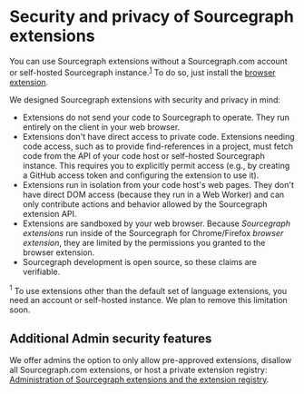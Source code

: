 # Security and privacy of Sourcegraph extensions

You can use Sourcegraph extensions without a Sourcegraph.com account or self-hosted Sourcegraph instance.<sup><a href="#note-1">1</a></sup> To do so, just install the [browser extension](../integration/browser_extension.md).

We designed Sourcegraph extensions with security and privacy in mind:

- Extensions do not send your code to Sourcegraph to operate. They run entirely on the client in your web browser.
- Extensions don't have direct access to private code. Extensions needing code access, such as to provide find-references in a project, must fetch code from the API of your code host or self-hosted Sourcegraph instance. This requires you to explicitly permit access (e.g., by creating a GitHub access token and configuring the extension to use it).
- Extensions run in isolation from your code host's web pages. They don't have direct DOM access (because they run in a Web Worker) and can only contribute actions and behavior allowed by the Sourcegraph extension API.
- Extensions are sandboxed by your web browser. Because *Sourcegraph extensions* run inside of the Sourcegraph for Chrome/Firefox *browser extension*, they are limited by the permissions you granted to the browser extension.
- Sourcegraph development is open source, so these claims are verifiable.

<a name="note-1"><sup>1</sup></a> To use extensions other than the default set of language extensions, you need an account or self-hosted instance. We plan to remove this limitation soon.

## Additional Admin security features

We offer admins the option to only allow pre-approved extensions, disallow all Sourcegraph.com extensions, or host a private extension registry: [Administration of Sourcegraph extensions and the extension registry](../admin/extensions/index.md).
